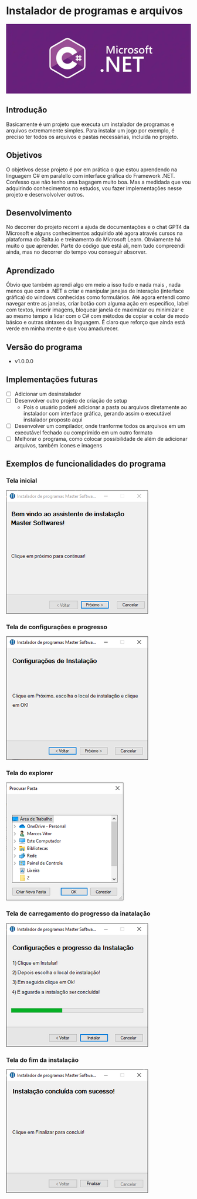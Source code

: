# Instalador de programas e arquivos

![logo C# e .NET](https://github.com/Marcos-Vitor123/Instalador-de-programas-/blob/82e2fb381c0c3dcc09771474277e80dacd238935/Instalador%20de%20programas/C%23.NET_1.webp)

## Introdução

Basicamente é um projeto que executa um instalador de programas e arquivos extremamente simples. Para instalar um jogo por exemplo, é preciso ter todos os arquivos  e pastas necessárias, incluida no projeto.

## Objetivos

O objetivos desse projeto é por em prática o que estou aprendendo na linguagem C# em paralello com interface gráfica do Framework .NET. Confesso que não tenho uma bagagem muito boa. Mas a medidada que vou adquirindo conhecimentos no estudos, vou fazer implementações nesse projeto e desenvolvolver outros.

## Desenvolvimento

No decorrer do projeto recorri a ajuda de documentações e o chat GPT4 da Microsoft e alguns conhecimentos adquirido até agora através cursos na plataforma do Balta.io e treinamento do Microsoft Learn. Obviamente há muito o que aprender. Parte do código que está ali, nem tudo compreendi ainda, mas no decorrer do tempo vou conseguir absorver.

## Aprendizado

Óbvio que também aprendi algo em meio a isso tudo e nada mais , nada menos que com a .NET a criar e manipular janejas de interação (interface gráfica) do windows conhecidas como formulários. Até agora entendi como navegar entre as janelas, criar botão com alguma ação em específíco, label com textos, inserir imagens, bloquear janela de maximizar ou minimizar e ao mesmo tempo a lidar com o C# com métodos de copiar e colar de modo básico e outras sintaxes da linguagem. É claro que reforço que ainda está verde em minha mente e que vou amadurecer.

## Versão do programa
- v1.0.0.0

## Implementações futuras

- [ ] Adicionar um desinstalador
- [ ] Desenvolver outro projeto de criação de setup
  - Pois o usuário poderé adicionar a pasta ou arquivos diretamente ao instalador com interface gráfica, gerando assim o executável instalador proposto aqui
- [ ] Desenvolver um compilador, onde tranforme todos os arquivos em um executável fechado ou comprimido em um outro formato
- [ ] Melhorar o programa, como colocar possibilidade de além de adicionar arquivos, também ícones e imagens

## Exemplos de funcionalidades do programa

### Tela inicial
![imagem tela inicial do programa](https://github.com/Marcos-Vitor123/Instalador-de-programas-/blob/e6db10c301a2dd2e042c2c217c4c095607cf4bfb/Instalador%20de%20programas/inicial.PNG)

### Tela de configurações e progresso
![imagem tela de confiurações e progresso](https://github.com/Marcos-Vitor123/Instalador-de-programas-/blob/469edb88889fa0eeb2b43ec3006f4b2ff5ef6680/Instalador%20de%20programas/configuracoes.PNG)


### Tela do explorer
![imagem tela do explorer](https://github.com/Marcos-Vitor123/Instalador-de-programas-/blob/469edb88889fa0eeb2b43ec3006f4b2ff5ef6680/Instalador%20de%20programas/explorer.PNG)

### Tela de carregamento do progresso da inatalação
![Tela de carregamento do progresso da inatalação](https://github.com/Marcos-Vitor123/Instalador-de-programas-/blob/c6c3a354c51d7f393f992ea6faf8e744fb10b4c4/Instalador%20de%20programas/progresso.PNG)

### Tela do fim da instalação
![imagem tela do fim da instalação](https://github.com/Marcos-Vitor123/Instalador-de-programas-/blob/5aeb236688eb7ed3fb8c0842b172cb71f0b37101/Instalador%20de%20programas/final.PNG)

